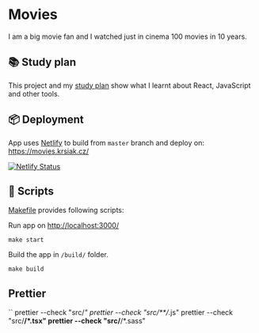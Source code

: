 # Movies

I am a big movie fan and I watched just in cinema 100 movies in 10 years.

## 📚 Study plan

This project and my [study plan](study-plan.md) show what I learnt about React, JavaScript and other tools.

## 📦 Deployment

App uses [Netlify](https://docs.netlify.com/) to build from `master` branch and deploy on: <https://movies.krsiak.cz/>

[![Netlify Status](https://api.netlify.com/api/v1/badges/ffdb97fb-1b98-4b1f-843b-f79ca6a0e1e0/deploy-status)](https://app.netlify.com/sites/movies-krsiak/deploys)

## 🔨 Scripts

[Makefile](Makefile) provides following scripts:

Run app on <http://localhost:3000/>

```
make start
```

Build the app in `/build/` folder.

```
make build
```

## Prettier

``
prettier --check "src/_"
prettier --check "src/\*\*/_.js"
prettier --check "src/**/\*.tsx"
prettier --check "src/**/\*.sass"

```

```
